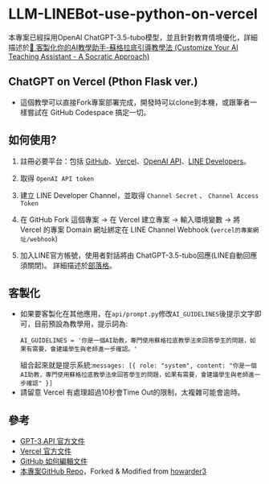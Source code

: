 # LLM-LINEBot-use-python-on-vercel

本專案已經採用OpenAI ChatGPT-3.5-tubo模型，並且針對教育情境優化，詳細描述於[🤖 客製化你的AI教學助手-蘇格拉底引導教學法 (Customize Your AI Teaching Assistant - A Socratic Approach)](https://willismax.github.io/my-site/blog/Customize%20Your%20AI%20Teaching%20Assistant%20-%20A%20Socratic%20Approach)

## ChatGPT on Vercel (Pthon Flask ver.)
- 這個教學可以直接Fork專案部署完成，開發時可以clone到本機，或跟筆者一樣嘗試在 GitHub Codespace 搞定一切。

## 如何使用?
1. 註冊必要平台：包括 [GitHub](https://github.com/)、[Vercel](https://vercel.com/)、[OpenAI API](https://openai.com/blog/openai-api)、[LINE Developers](https://developers.line.biz/zh-hant/)。
2. 取得 `OpenAI API token`
3. 建立 LINE Developer Channel，並取得 `Channel Secret` 、 `Channel Access Token`

4. 在 GitHub Fork 這個專案 -> 在 Vercel 建立專案 -> 輸入環境變數 -> 將 Vercel 的專案 Domain 網址綁定在 LINE Channel Webhook (`vercel的專案網址/webhook`)

5. 加入LINE官方帳號，使用者對話將由 ChatGPT-3.5-tubo回應(LINE自動回應須關閉)。
詳細描述於[部落格](https://willismax.github.io/my-site/blog/Customize%20Your%20AI%20Teaching%20Assistant%20-%20A%20Socratic%20Approach)。

## 客製化
- 如果要客製化在其他應用，在`api/prompt.py`修改`AI_GUIDELINES`後提示文字即可，目前預設為教學用，提示詞為:
    ```
    AI_GUIDELINES = '你是一個AI助教，專門使用蘇格拉底教學法來回答學生的問題，如果有需要，會建議學生與老師進一步確認。'
    ``` 
    組合起來就是提示系統:`messages: [{ role: "system", content: "你是一個AI助教，專門使用蘇格拉底教學法來回答學生的問題，如果有需要，會建議學生與老師進一步確認" }]` 
- 請留意 Vercel 有處理超過10秒會Time Out的限制，太複雜可能會逾時。
## 參考
-   [GPT-3 API 官方文件](https://beta.openai.com/docs/)
-   [Vercel 官方文件](https://vercel.com/docs)
-   [GitHub 如何編輯文件](https://docs.github.com/en/github/managing-files-in-a-repository/editing-files-in-your-repository)
-   [本專案GitHub Repo](https://github.com/willismax/LLM-LINEBot-use-python-on-vercel)，Forked & Modified from [howarder3](https://github.com/howarder3/GPT-Linebot-python-flask-on-vercel)

